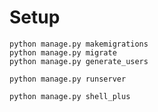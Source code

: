 # Setup

```
python manage.py makemigrations
python manage.py migrate
python manage.py generate_users
```

```
python manage.py runserver
```

```
python manage.py shell_plus
```
